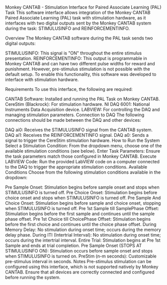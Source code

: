 Monkey CANTAB - Stimulation Interface for Paired Associate Learning (PAL) Task
This software interface allows integration of the Monkey CANTAB Paired Associate Learning (PAL) task with stimulation hardware, as it interfaces with two digital outputs sent by the Monkey CANTAB system during the task: STIMULUSINFO and REINFORCEMENTINFO.

Overview
The Monkey CANTAB software during the PAL task sends two digital outputs:

STIMULUSINFO: This signal is "ON" throughout the entire stimulus presentation.
REINFORCEMENTINFO: This output is programmable in Monkey CANTAB and can have two different pulse widths for reward and punishment.
However, pre-stimulus stimulation is not possible with the default setup. To enable this functionality, this software was developed to interface with stimulation hardware.

Requirements
To use this interface, the following are required:

CANTAB Software: Installed and running the PAL Task on Monkey CANTAB.
CereStim (Blackrock): For stimulation hardware.
NI DAQ 6001: National Instruments Data Acquisition device.
LABVIEW: For controlling the DAQ and managing stimulation parameters.
Connection to DAQ
The following connections should be made between the DAQ and other devices:

DAQ ai0: Receives the STIMULUSINFO signal from the CANTAB system.
DAQ ai1: Receives the REINFORCEMENTINFO signal.
DAQ a0: Sends a signal to trigger the CereStim stimulation hardware.
How to Run the System
Select a Stimulation Condition: From the dropdown menu, choose one of the available stimulation conditions (see below).
Enter Task Parameters: Ensure the task parameters match those configured in Monkey CANTAB.
Execute LABVIEW Code: Run the provided LabVIEW code on a computer connected to the DAQ to trigger the appropriate stimulation conditions.
Available Conditions
Choose from the following stimulation conditions available in the dropdown:

Pre Sample Onset: Stimulation begins before sample onset and stops when STIMULUSINFO is turned off.
Pre Choice Onset: Stimulation begins before choice onset and stops when STIMULUSINFO is turned off.
Pre Sample And Choice Onset: Stimulation begins before sample and choice onset, stopping when STIMULUSINFO is turned off.
Pre 1st Sample till SamplePhase Offset: Stimulation begins before the first sample and continues until the sample phase offset.
Pre 1st Choice till ChoicePhase Offset: Stimulation begins before the first choice and continues until the choice phase offset.
During Memory Delay: No stimulation during onset time; occurs during the memory delay phase.
During ITI (Intertrial Interval): No stimulation during onset time; occurs during the intertrial interval.
Entire Trial: Stimulation begins at Pre 1st Sample and ends at trial completion.
Pre Sample Onset (STOPS AT STIMULUSINFO ON): Stimulation occurs before sample onset and stops when STIMULUSINFO is turned on.
PreStim (n-m seconds): Customizable pre-stimulus interval in seconds.
Notes
Pre-stimulus stimulation can be configured using this interface, which is not supported natively by Monkey CANTAB.
Ensure that all devices are correctly connected and configured before running the system.
